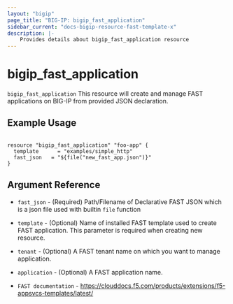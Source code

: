 ```yaml
---
layout: "bigip"
page_title: "BIG-IP: bigip_fast_application"
sidebar_current: "docs-bigip-resource-fast-template-x"
description: |-
    Provides details about bigip_fast_application resource
---
```


# bigip_fast_application

`bigip_fast_application` This resource will create and manage FAST applications on BIG-IP from provided JSON declaration. 


## Example Usage


```hcl

resource "bigip_fast_application" "foo-app" {
  template		= "examples/simple_http"
  fast_json   = "${file("new_fast_app.json")}"
}

```      

## Argument Reference


* `fast_json` - (Required) Path/Filename of Declarative FAST JSON which is a json file used with builtin ```file``` function
* `template` - (Optional) Name of installed FAST template used to create FAST application. This parameter is required when creating new resource.
* `tenant` - (Optional) A FAST tenant name on which you want to manage application.
* `application` - (Optional) A FAST application name.



* `FAST documentation` - https://clouddocs.f5.com/products/extensions/f5-appsvcs-templates/latest/
